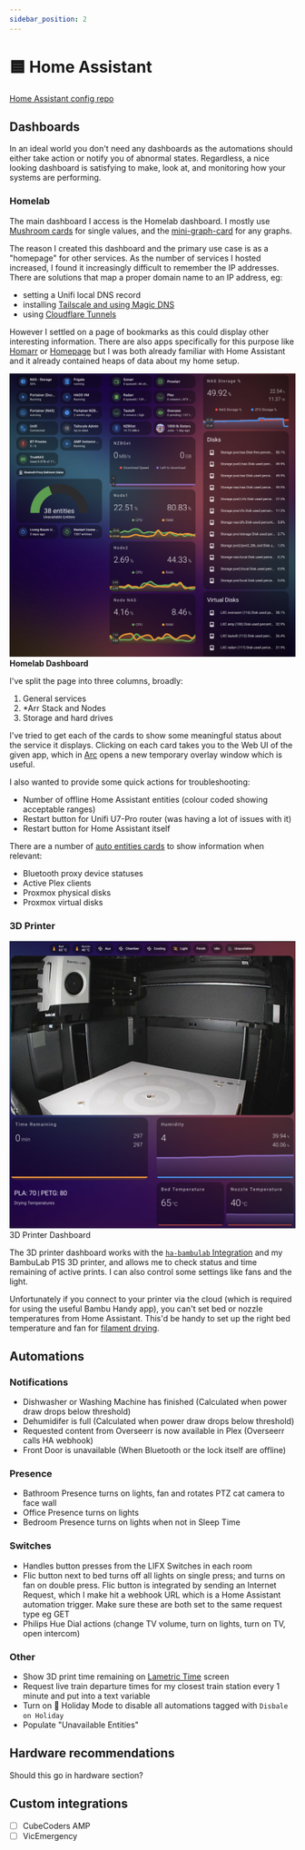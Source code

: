 ```yaml
---
sidebar_position: 2
---
```


# 🟦 Home Assistant

[Home Assistant config repo](https://github.com/Samywamy10/homeassistant-config)

## Dashboards

In an ideal world you don't need any dashboards as the automations should either take action or notify you of abnormal states. Regardless, a nice looking dashboard is satisfying to make, look at, and monitoring how your systems are performing.

### Homelab

The main dashboard I access is the Homelab dashboard. I mostly use [Mushroom cards](https://github.com/piitaya/lovelace-mushroom) for single values, and the [mini-graph-card](https://github.com/kalkih/mini-graph-card) for any graphs.

The reason I created this dashboard and the primary use case is as a "homepage" for other services. As the number of services I hosted increased, I found it increasingly difficult to remember the IP addresses. There are solutions that map a proper domain name to an IP address, eg:
- setting a Unifi local DNS record
- installing [Tailscale and using Magic DNS](https://tailscale.com/kb/1081/magicdns)
- using [Cloudflare Tunnels](https://developers.cloudflare.com/cloudflare-one/connections/connect-networks/)

However I settled on a page of bookmarks as this could display other interesting information. There are also apps specifically for this purpose like [Homarr](https://homarr.dev/) or [Homepage](https://gethomepage.dev/) but I was both already familiar with Home Assistant and it already contained heaps of data about my home setup.

![Homelab Dashboard](./img/dashboard-homelab.png)
**Homelab Dashboard**

I've split the page into three columns, broadly:
1. General services
2. *Arr Stack and Nodes
3. Storage and hard drives

I've tried to get each of the cards to show some meaningful status about the service it displays. Clicking on each card takes you to the Web UI of the given app, which in [Arc](https://arc.net/) opens a new temporary overlay window which is useful.

I also wanted to provide some quick actions for troubleshooting:
- Number of offline Home Assistant entities (colour coded showing acceptable ranges)
- Restart button for Unifi U7-Pro router (was having a lot of issues with it)
- Restart button for Home Assistant itself

There are a number of [auto entities cards](https://github.com/thomasloven/lovelace-auto-entities) to show information when relevant:
- Bluetooth proxy device statuses
- Active Plex clients
- Proxmox physical disks
- Proxmox virtual disks

### 3D Printer

![3D Printer Dashboard](./img/dashboard-3d-printer.png)
3D Printer Dashboard

The 3D printer dashboard works with the [`ha-bambulab` Integration](https://github.com/greghesp/ha-bambulab) and my BambuLab P1S 3D printer, and allows me to check status and time remaining of active prints. I can also control some settings like fans and the light.

Unfortunately if you connect to your printer via the cloud (which is required for using the useful Bambu Handy app), you can't set bed or nozzle temperatures from Home Assistant. This'd be handy to set up the right bed temperature and fan for [filament drying](https://wiki.bambulab.com/en/general/bambu-filament-drying-cover).

## Automations

### Notifications
- Dishwasher or Washing Machine has finished (Calculated when power draw drops below threshold)
- Dehumidifer is full (Calculated when power draw drops below threshold)
- Requested content from Overseerr is now available in Plex (Overseerr calls HA webhook)
- Front Door is unavailable (When Bluetooth or the lock itself are offline)


### Presence
- Bathroom Presence turns on lights, fan and rotates PTZ cat camera to face wall
- Office Presence turns on lights
- Bedroom Presence turns on lights when not in Sleep Time

### Switches
- Handles button presses from the LIFX Switches in each room
- Flic button next to bed turns off all lights on single press; and turns on fan on double press. Flic button is integrated by sending an Internet Request, which I make hit a webhook URL which is a Home Assistant automation trigger. Make sure these are both set to the same request type eg GET
- Philips Hue Dial actions (change TV volume, turn on lights, turn on TV, open intercom)


### Other
- Show 3D print time remaining on [Lametric Time](https://lametric.com/en-AU) screen
- Request live train departure times for my closest train station every 1 minute and put into a text variable
- Turn on 🌴 Holiday Mode to disable all automations tagged with `Disbale on Holiday`
- Populate "Unavailable Entities"

## Hardware recommendations

Should this go in hardware section?

## Custom integrations

- [ ] CubeCoders AMP
- [ ] VicEmergency